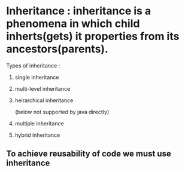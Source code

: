 # Inheritance : inheritance is a phenomena in which child inherts(gets) it properties from its ancestors(parents).

Types of inheritance :
1. single inheritance  
2. multi-level inheritance  
3. heirarchical inheritance

    (below not supported by java directly)
4. multiple inheritance
5. hybrid inheritance

## To achieve reusability of code we must use inheritance

